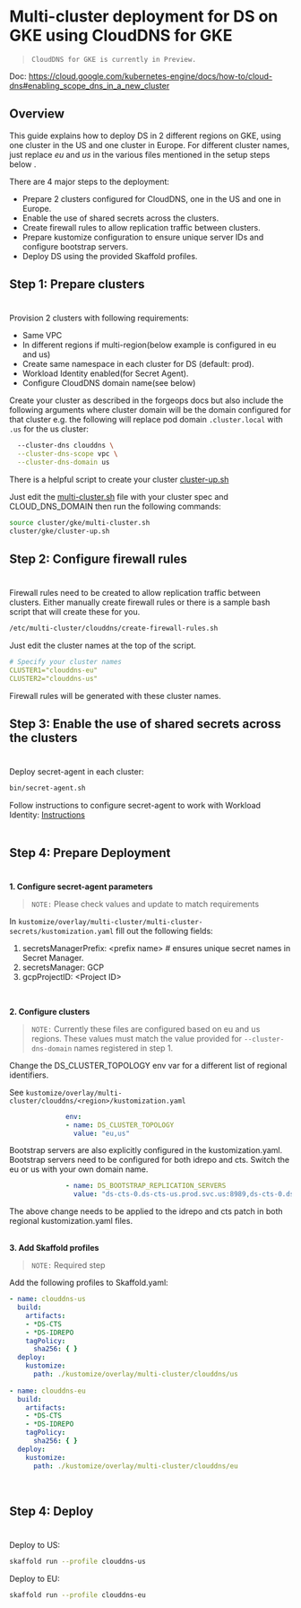 # Multi-cluster deployment for DS on GKE using CloudDNS for GKE

>`CloudDNS for GKE is currently in Preview.`

Doc: https://cloud.google.com/kubernetes-engine/docs/how-to/cloud-dns#enabling_scope_dns_in_a_new_cluster  

## Overview
This guide explains how to deploy DS in 2 different regions on GKE, using one cluster in the US and one cluster in Europe.
For different cluster names, just replace *eu* and *us* in the various files mentioned in the setup steps below .

There are 4 major steps to the deployment:
* Prepare 2 clusters configured for CloudDNS, one in the US and one in Europe.
* Enable the use of shared secrets across the clusters.
* Create firewall rules to allow replication traffic between clusters.
* Prepare kustomize configuration to ensure unique server IDs and configure bootstrap servers.
* Deploy DS using the provided Skaffold profiles.

## Step 1: Prepare clusters
#
Provision 2 clusters with following requirements:
  * Same VPC
  * In different regions if multi-region(below example is configured in eu and us)
  * Create same namespace in each cluster for DS (default: prod).
  * Workload Identity enabled(for Secret Agent).
  * Configure CloudDNS domain name(see below) 

Create your cluster as described in the forgeops docs but also include the following arguments where cluster domain will be the domain configured for that cluster e.g. the following will replace pod domain `.cluster.local` with `.us` for the us cluster:
```bash
  --cluster-dns clouddns \
  --cluster-dns-scope vpc \
  --cluster-dns-domain us
```

There is a helpful script to create your cluster [cluster-up.sh](https://github.com/ForgeRock/forgeops/blob/master/cluster/gke/cluster-up.sh)

Just edit the [multi-cluster.sh](https://github.com/ForgeRock/forgeops/blob/master/cluster/gke/multi-cluster.sh) file with your cluster spec and CLOUD_DNS_DOMAIN then run the following commands:  
```bash
source cluster/gke/multi-cluster.sh
cluster/gke/cluster-up.sh
```

## Step 2: Configure firewall rules
#
Firewall rules need to be created to allow replication traffic between clusters.
Either manually create firewall rules or there is a sample bash script that will create these for you.  
```bash
/etc/multi-cluster/clouddns/create-firewall-rules.sh
```

Just edit the cluster names at the top of the script.
```yaml
# Specify your cluster names
CLUSTER1="clouddns-eu"
CLUSTER2="clouddns-us"
```

Firewall rules will be generated with these cluster names.


## Step 3: Enable the use of shared secrets across the clusters
# 
Deploy secret-agent in each cluster:
```bash
bin/secret-agent.sh
```
Follow instructions to configure secret-agent to work with Workload Identity: [Instructions](https://github.com/ForgeRock/secret-agent#set-up-cloud-backup-with-gcp-secret-manager)  
<br />

## Step 4: Prepare Deployment  
#  

**1. Configure secret-agent parameters**  
>`NOTE:` Please check values and update to match requirements

In `kustomize/overlay/multi-cluster/multi-cluster-secrets/kustomization.yaml` fill out the following fields:  
1. secretsManagerPrefix: \<prefix name\> # ensures unique secret names in Secret Manager.  
2. secretsManager: GCP
3. gcpProjectID: \<Project ID\>  
<br />  

**2. Configure clusters**  

>`NOTE:` Currently these files are configured based on eu and us regions. These values must match the value provided for `--cluster-dns-domain`  names registered in step 1.

Change the DS_CLUSTER_TOPOLOGY env var for a different list of regional identifiers.

See `kustomize/overlay/multi-cluster/clouddns/<region>/kustomization.yaml`  

```yaml
              env: 
              - name: DS_CLUSTER_TOPOLOGY
                value: "eu,us"
```

Bootstrap servers are also explicitly configured in the kustomization.yaml.  Bootstrap servers need to be configured for both idrepo and cts.  Switch the eu or us with your own domain name.  

```yaml
              - name: DS_BOOTSTRAP_REPLICATION_SERVERS
                value: "ds-cts-0.ds-cts-us.prod.svc.us:8989,ds-cts-0.ds-cts-eu.prod.svc.eu:8989"
````

The above change needs to be applied to the idrepo and cts patch in both regional kustomization.yaml files.  
<br />

**3. Add Skaffold profiles**  
>`NOTE:` Required step 

Add the following profiles to Skaffold.yaml:  
```yaml
- name: clouddns-us
  build:
    artifacts:
    - *DS-CTS
    - *DS-IDREPO
    tagPolicy:
      sha256: { }
  deploy:
    kustomize:
      path: ./kustomize/overlay/multi-cluster/clouddns/us
  
- name: clouddns-eu
  build:
    artifacts:
    - *DS-CTS
    - *DS-IDREPO
    tagPolicy:
      sha256: { }
  deploy:
    kustomize:
      path: ./kustomize/overlay/multi-cluster/clouddns/eu
```  
<br />  

## Step 4: Deploy
#  

Deploy to US:
```bash
skaffold run --profile clouddns-us
```

Deploy to EU:
```bash
skaffold run --profile clouddns-eu
```

